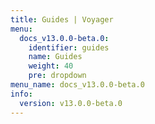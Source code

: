 ```yaml
---
title: Guides | Voyager
menu:
  docs_v13.0.0-beta.0:
    identifier: guides
    name: Guides
    weight: 40
    pre: dropdown
menu_name: docs_v13.0.0-beta.0
info:
  version: v13.0.0-beta.0
---
```


